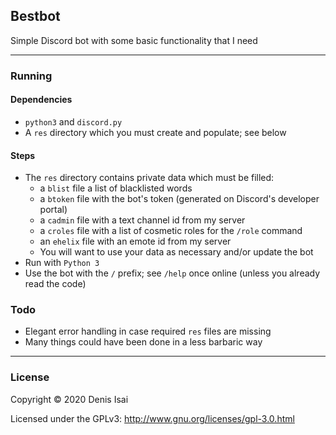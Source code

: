 ## Bestbot
Simple Discord bot with some basic functionality that I need

---
### Running
#### Dependencies
* `python3` and `discord.py`
* A `res` directory which you must create and populate; see below
#### Steps
* The `res` directory contains private data which must be filled:
    * a `blist` file a list of blacklisted words
    * a `btoken` file with the bot's token (generated on Discord's developer portal)
    * a `cadmin` file with a text channel id from my server
    * a `croles` file with a list of cosmetic roles for the `/role` command
    * an `ehelix` file with an emote id from my server
    * You will want to use your data as necessary and/or update the bot
* Run with `Python 3`
* Use the bot with the `/` prefix; see `/help` once online (unless you already read the code)

### Todo
* Elegant error handling in case required `res` files are missing
* Many things could have been done in a less barbaric way

---
### License
Copyright © 2020 Denis Isai

Licensed under the GPLv3: http://www.gnu.org/licenses/gpl-3.0.html
